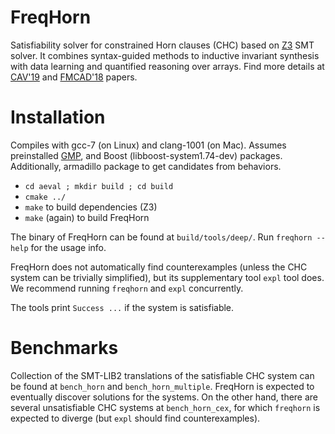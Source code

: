 FreqHorn
========

Satisfiability solver for constrained Horn clauses (CHC) based on <a href="https://github.com/Z3Prover/z3">Z3</a> SMT solver. It combines syntax-guided methods to inductive invariant synthesis with data learning and quantified reasoning over arrays. Find more details at <a href="http://www.cs.fsu.edu/~grigory/freqhorn-arrays.pdf">CAV'19</a> and <a href="http://www.cs.fsu.edu/~grigory/multi-freqhorn.pdf">FMCAD'18</a> papers.

Installation
============

Compiles with gcc-7 (on Linux) and clang-1001 (on Mac). Assumes preinstalled <a href="https://gmplib.org/">GMP</a>, and Boost (libboost-system1.74-dev) packages. Additionally, armadillo package to get candidates from behaviors. 

* `cd aeval ; mkdir build ; cd build`
* `cmake ../`
* `make` to build dependencies (Z3)
* `make` (again) to build FreqHorn

The binary of FreqHorn can be found at `build/tools/deep/`.
Run `freqhorn --help` for the usage info.

FreqHorn does not automatically find counterexamples (unless the CHC system can be trivially simplified), but its supplementary tool `expl` tool does. We recommend running `freqhorn` and `expl` concurrently.

The tools print `Success ...` if the system is satisfiable.

Benchmarks
==========

Collection of the SMT-LIB2 translations of the satisfiable CHC system can be found at `bench_horn` and `bench_horn_multiple`. FreqHorn is expected to eventually discover solutions for the systems. On the other hand, there are several unsatisfiable CHC systems at `bench_horn_cex`, for which `freqhorn` is expected to diverge (but `expl` should find counterexamples).

